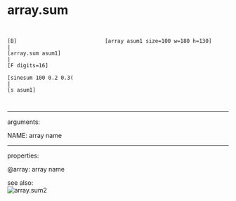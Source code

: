 # array.sum

```


[B]                            [array asum1 size=100 w=180 h=130]
|
[array.sum asum1]
|
[F digits=16]

[sinesum 100 0.2 0.3(
|
[s asum1]

            
```
---
arguments:

NAME: array name<br>

---
properties:

@array: array name<br>

see also:<br>
![array.sum2]("img/object_array.sum2.png")
